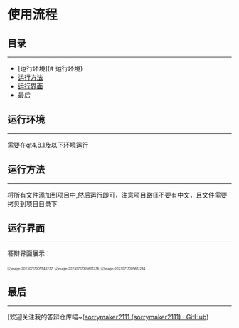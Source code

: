 

# 使用流程

## 目录

---

- [运行环境](# 运行环境)
- [运行方法](#运行方法)
- [运行界面](#运行界面)
- [最后](#最后)









## 运行环境

---



需要在qt4.8.1及以下环境运行

## 运行方法

---



将所有文件添加到项目中,然后运行即可，注意项目路径不要有中文，且文件需要拷贝到项目目录下

## 运行界面

---



答辩界面展示：

<img src="G:\software\Typora\md图片\image-20230717005543277.png" alt="image-20230717005543277" style="zoom:50%;" />

<img src="G:\software\Typora\md图片\image-20230717005601776.png" alt="image-20230717005601776" style="zoom:50%;" />

<img src="G:\software\Typora\md图片\image-20230717005617284.png" alt="image-20230717005617284" style="zoom:50%;" />

## 最后

---

[欢迎关注我的答辩仓库喵~([sorrymaker2111 (sorrymaker2111) · GitHub](https://github.com/sorrymaker2111))
